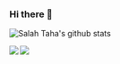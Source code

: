 ### Hi there 👋

<!--
**salah-taha/salah-taha** is a ✨ _special_ ✨ repository because its `README.md` (this file) appears on your GitHub profile.

Here are some ideas to get you started:

- 🔭 I’m currently working on ...
- 🌱 I’m currently learning ...
- 👯 I’m looking to collaborate on ...
- 🤔 I’m looking for help with ...
- 💬 Ask me about ...
- 📫 How to reach me: ...
- 😄 Pronouns: ...
- ⚡ Fun fact: ...
-->

![Salah Taha's github stats](https://github-readme-stats.vercel.app/api?username=salah-taha&show_icons=true&title_color=fff&icon_color=79ff97&text_color=9f9f9f&bg_color=151515)

<!--
<a href="https://github.com/anuraghazra/github-readme-stats">
  <img align="left" src="https://github-readme-stats.vercel.app/api/pin/?username=anuraghazra&repo=github-readme-stats" />
</a>
-->
<a href="https://github.com/salah-taha/Homeversity">
  <img align="left" src="https://github-readme-stats.vercel.app/api/pin/?username=salah-taha&repo=Homeversity" />
</a>
<a href="https://github.com/salah-taha/AsimaOnline">
  <img align="left" src="https://github-readme-stats.vercel.app/api/pin/?username=salah-taha&repo=AsimaOnline" />
</a>

